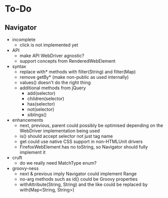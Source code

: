 # To-Do

## Navigator

* incomplete
	* click is not implemented yet
* API
    * make API WebDriver agnostic?
    * support concepts from RenderedWebElement
* syntax
    * replace with* methods with filter(String) and filter(Map)
    * remove getBy* (make non-public as used internally)
    * values() doesn't do the right thing
    * additional methods from jQuery
        * add(selector)
        * children(selector)
        * has(selector)
        * not(selector)
        * siblings()
* enhancements
	* next, previous, parent could possibly be optimised depending on the WebDriver implementation being used
	* is() should accept selector not just tag name
	* get could use native CSS support in non-HTMLUnit drivers
	* FirefoxWebElement has no toString, so Navigator should fully implement it
* cruft
    * do we really need MatchType enum?
* groovy-ness
	* next & previous imply Navigator could implement Range
	* no-arg methods such as id() could be Groovy properties
	* withAttribute(String, String) and the like could be replaced by with(Map<String, String>) 
